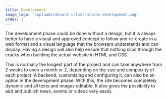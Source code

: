 ```yaml
---
title: Development
image_logo: "/uploads/absurd-illustrations-development.png"
order: 3
---
```


The development phase could be done without a design, but it is always better to have a visual and approved concept to follow and re-create in a web format and a visual language that the browsers understands and can display. Having a design will also help ensure that nothing slips through the cracks when building the actual website in HTML and CSS.

This is normally the longest part of the project and can take anywhere from 2 weeks to even a month or 2, depending on the size and complexity of each project. A backend, customizing and configuring it, can also be an option in the development phase. With this, the site becomes completely dynamic and all texts and images editable. It also gives the possibility to add and publish news, events or videos very easily.

<!--.................................

The development phase could be done directly without a design, but it is always better to have a visual and approved concept to follow and re-create exactly in a web format and a visual language that the browsers understands and can display, and to also make sure that nothing slips through the cracks and there is non unexpected elements missing later.

This is normally the longest part of the project and can take anywhere from 2 weeks to even a month or 2, depending on the size and complexity of each project and the resources used or created.

A backend and customizing it and configuring can also be an option for development phase, so the site becomes completelly dynamic and all texts and images editable, or the possibility to add and publish for example news, events or videos very easily.-->